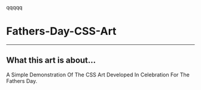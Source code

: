 qqqqq

# Fathers-Day-CSS-Art
 
---
## What this art is about...
A Simple Demonstration Of The CSS Art Developed In Celebration For The Fathers Day.

